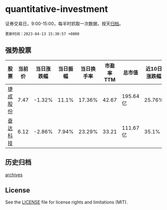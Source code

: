 # quantitative-investment

证券交易日，9:00-15:00，每半时抓取一次数据，按天[归档](archives)。

`更新时间：2023-04-13 15:30:57 +0800`

## 强势股票

|股票|当前价|当日涨跌幅|当日振幅|当日换手率|市盈率TTM|总市值|近10日涨跌幅|
|----|----|----|----|----|----|----|----|
|[捷成股份](https://xueqiu.com/S/SZ300182)|7.47|-1.32%|11.1%|17.36%|42.67|195.64亿|25.76%|
|[奋达科技](https://xueqiu.com/S/SZ002681)|6.12|-2.86%|7.94%|23.29%|33.21|111.67亿|35.1%|

## 历史归档

[archives](archives)

## License

See the [LICENSE](LICENSE) file for license rights and limitations (MIT).